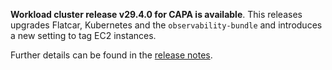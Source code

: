 **Workload cluster release v29.4.0 for CAPA is available**. This releases upgrades Flatcar, Kubernetes and the `observability-bundle` and introduces a new setting to tag EC2 instances.

Further details can be found in the [release notes](https://docs.giantswarm.io/changes/workload-cluster-releases-capa/releases/aws-29.4.0).
